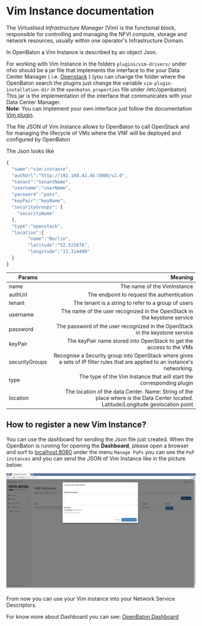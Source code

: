 # Vim Instance documentation

The *Virtualised Infrastructure Manager* (Vim) is the functional block, responsible for controlling and managing the
 NFVI compute, storage and network resources, usually within one operator's Infrastructure Domain.

In OpenBaton a Vim Instance is described by an object Json.

For working with Vim Instance in the folders `plugins/vim-drivers/` under nfvo should be a jar file that implements the interface to the your Data Center Manager ( i.e. [Openstack] )
(you can change the folder where the OpenBaton search the plugins just change the variable `vim-plugin-installation-dir` in the `openbaton.properties` 
file under /etc/openbaton)
This jar is the implementation of the interface that communicates with your Data Center Manager.  
**Note**: You can implement your own interface just follow the documentation [Vim plugin].

The file JSON of Vim Instance allows to OpenBaton to call OpenStack and for managing the lifecycle of VMs where the VNF will be deployed and configured by OpenBaton

The Json looks like

```javascript
{
  "name":"vim-instance",
  "authUrl":"http://192.168.41.45:5000/v2.0",
  "tenant":"tenantName",
  "username":"userName",
  "password":"pass",
  "keyPair":"keyName",
  "securityGroups": [
    "securityName"
  ],
  "type":"openstack",
  "location":{
        "name":"Berlin",
        "latitude":"52.525876",
        "longitude":"13.314400"
  }
}

```


| Params          		| Meaning       													|
| -------------   		| -------------:													            |
| name  				| The name of the VimInstance |
| authUrl 				| The endpoint to request the authentication      	                        |
| tenant 				| The tenant is a string to refer to a group of users  	                    |
| username 				| The name of the user recognized in the OpenStack in the keystone service    	            |
| password 				| The password of the user recognized in the OpenStack in the keystone service    	                |
| keyPair 				| The keyPair name stored into OpenStack to get the access to the VMs 
| securityGroups 		| Recognise a Security group into OpenStack where gives a sets of IP filter rules that are applied to an instance's networking.   	        |
| type 		            | The type of the Vim Instance that will start the corresponding plugin 	        |
| location 				| The location of the data Center. Name: String of the place where is the Data Center located. Latitude/Longitude geolocation point  	    |


## How to register a new Vim Instance?
You can use the dashboard for sending the Json file just created.
When the OpenBaton is running for opening the **Dashboard**, please open a browser and surf to [localhost:8080]
under the menu `Manage PoPs` you can see the `PoP instances` and you can send the JSON of Vim Instance like in the picture below:

![registeraNewVim]

From now you can use your Vim instance into your Network Service Descriptors.

For know more about Dashboard you can see: [OpenBaton Dashboard]

[Vim plugin]:vim-plugin.md
[OpenBaton Dashboard]:nfvo-how-to-use-gui.md
[localhost:8080]:localhost:8080
[registeraNewVim]:images/registeraNewVim.png
[Openstack]:https://www.openstack.org/